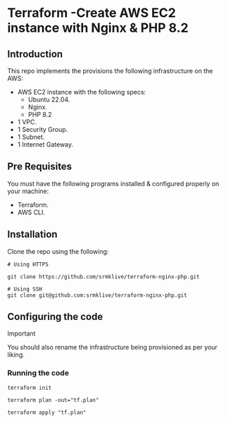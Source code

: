 # Terraform -Create AWS EC2 instance with Nginx & PHP 8.2 

## Introduction

This repo implements the provisions the following infrastructure on the AWS:

* AWS EC2 instance with the following specs:
  * Ubuntu 22.04.
  * Nginx.
  * PHP 8.2
* 1 VPC.
* 1 Security Group.
* 1 Subnet.
* 1 Internet Gateway.


## Pre Requisites

You must have the following programs installed & configured properly on your machine:

* Terraform.
* AWS CLI.

## Installation

Clone the repo using the following:

```
# Using HTTPS

git clone https://github.com/srmklive/terraform-nginx-php.git

# Using SSH
git clone git@github.com:srmklive/terraform-nginx-php.git

```

## Configuring the code

> [!IMPORTANT]
> You should also rename the infrastructure being provisioned as per your liking.


### Running the code

```
terraform init
```

```
terraform plan -out="tf.plan"
```

```
terraform apply "tf.plan"
```